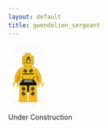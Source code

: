 ```yaml
---
layout: default
title: gwendolien_sergeant
---
```

<img src="./figs/dummy.jpg" width="80">

Under Construction
